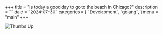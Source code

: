 +++
title = "Is today a good day to go to the beach in Chicago?"
description = ""
date = "2024-07-30"
categories = [
    "Development",
    "golang",
]
menu = "main"
+++

![Thumbs Up](/images/thumbs-up.webp)
